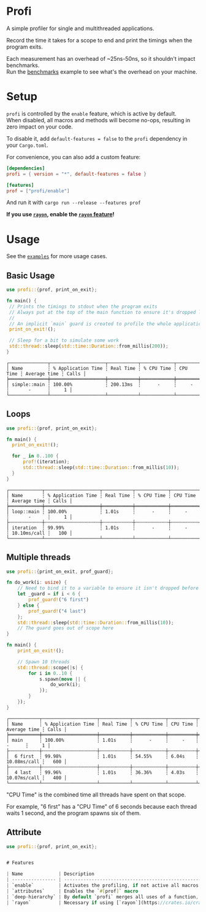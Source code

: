 # Profi

A simple profiler for single and multithreaded applications.

Record the time it takes for a scope to end and print the timings when the program exits.

Each measurement has an overhead of ~25ns-50ns, so it shouldn't impact benchmarks.  
Run the [benchmarks](https://github.com/LyonSyonII/profi/blob/main/examples/benchmark.rs) example to see what's the overhead on your machine.

# Setup

`profi` is controlled by the `enable` feature, which is active by default.  
When disabled, all macros and methods will become no-ops, resulting in zero impact on your code.

To disable it, add `default-features = false` to the `profi` dependency in your `Cargo.toml`.

For convenience, you can also add a custom feature:
```toml
[dependencies]
profi = { version = "*", default-features = false }

[features]
prof = ["profi/enable"]
```

And run it with `cargo run --release --features prof`

**If you use [`rayon`](https://crates.io/crates/rayon), enable the [`rayon` feature](#features)!**

# Usage

See the [`examples`](https://github.com/LyonSyonII/profi/tree/main/examples) for more usage cases.

## Basic Usage
```rust
use profi::{prof, print_on_exit};

fn main() {
 // Prints the timings to stdout when the program exits
 // Always put at the top of the main function to ensure it's dropped last
 //
 // An implicit `main` guard is created to profile the whole application
 print_on_exit!();

 // Sleep for a bit to simulate some work
 std::thread::sleep(std::time::Duration::from_millis(200));
}
```
```plaintext
┌──────────────┬────────────────────┬───────────┬────────────┬──────────┬──────────────┬───────┐
│ Name         ┆ % Application Time ┆ Real Time ┆ % CPU Time ┆ CPU Time ┆ Average time ┆ Calls │
╞══════════════╪════════════════════╪═══════════╪════════════╪══════════╪══════════════╪═══════╡
│ simple::main ┆ 100.00%            ┆ 200.13ms  ┆      -     ┆     -    ┆       -      ┆     1 │
└──────────────┴────────────────────┴───────────┴────────────┴──────────┴──────────────┴───────┘
```

## Loops
```rust
use profi::{prof, print_on_exit};

fn main() {
  print_on_exit!();

  for _ in 0..100 {
      prof!(iteration);
      std::thread::sleep(std::time::Duration::from_millis(10));
  }
}
```
```plaintext
┌────────────┬────────────────────┬───────────┬────────────┬──────────┬──────────────┬───────┐
│ Name       ┆ % Application Time ┆ Real Time ┆ % CPU Time ┆ CPU Time ┆ Average time ┆ Calls │
╞════════════╪════════════════════╪═══════════╪════════════╪══════════╪══════════════╪═══════╡
│ loop::main ┆ 100.00%            ┆ 1.01s     ┆      -     ┆     -    ┆       -      ┆     1 │
├╌╌╌╌╌╌╌╌╌╌╌╌┼╌╌╌╌╌╌╌╌╌╌╌╌╌╌╌╌╌╌╌╌┼╌╌╌╌╌╌╌╌╌╌╌┼╌╌╌╌╌╌╌╌╌╌╌╌┼╌╌╌╌╌╌╌╌╌╌┼╌╌╌╌╌╌╌╌╌╌╌╌╌╌┼╌╌╌╌╌╌╌┤
│ iteration  ┆ 99.99%             ┆ 1.01s     ┆      -     ┆     -    ┆ 10.10ms/call ┆   100 │
└────────────┴────────────────────┴───────────┴────────────┴──────────┴──────────────┴───────┘
```

## Multiple threads
```rust
use profi::{print_on_exit, prof_guard};

fn do_work(i: usize) {
    // Need to bind it to a variable to ensure it isn't dropped before sleeping
    let _guard = if i < 6 {
        prof_guard!("6 first")
    } else {
        prof_guard!("4 last")
    };
    std::thread::sleep(std::time::Duration::from_millis(10));
    // The guard goes out of scope here
}

fn main() {
    print_on_exit!();

    // Spawn 10 threads
    std::thread::scope(|s| {
        for i in 0..10 {
            s.spawn(move || {
                do_work(i);
            });
        }
    });
}
```
```plaintext
┌───────────┬────────────────────┬───────────┬────────────┬──────────┬──────────────┬───────┐
│ Name      ┆ % Application Time ┆ Real Time ┆ % CPU Time ┆ CPU Time ┆ Average time ┆ Calls │
╞═══════════╪════════════════════╪═══════════╪════════════╪══════════╪══════════════╪═══════╡
│ main      ┆ 100.00%            ┆ 1.01s     ┆      -     ┆     -    ┆       -      ┆     1 │
├╌╌╌╌╌╌╌╌╌╌╌┼╌╌╌╌╌╌╌╌╌╌╌╌╌╌╌╌╌╌╌╌┼╌╌╌╌╌╌╌╌╌╌╌┼╌╌╌╌╌╌╌╌╌╌╌╌┼╌╌╌╌╌╌╌╌╌╌┼╌╌╌╌╌╌╌╌╌╌╌╌╌╌┼╌╌╌╌╌╌╌┤
│  6 first  ┆ 99.98%             ┆ 1.01s     ┆ 54.55%     ┆ 6.04s    ┆ 10.08ms/call ┆   600 │
├╌╌╌╌╌╌╌╌╌╌╌┼╌╌╌╌╌╌╌╌╌╌╌╌╌╌╌╌╌╌╌╌┼╌╌╌╌╌╌╌╌╌╌╌┼╌╌╌╌╌╌╌╌╌╌╌╌┼╌╌╌╌╌╌╌╌╌╌┼╌╌╌╌╌╌╌╌╌╌╌╌╌╌┼╌╌╌╌╌╌╌┤
│  4 last   ┆ 99.96%             ┆ 1.01s     ┆ 36.36%     ┆ 4.03s    ┆ 10.07ms/call ┆   400 │
└───────────┴────────────────────┴───────────┴────────────┴──────────┴──────────────┴───────┘
```
"CPU Time" is the combined time all threads have spent on that scope.  

For example, "6 first" has a "CPU Time" of 6 seconds because each thread waits 1 second, and the program spawns six of them.

## Attribute
```rust
use profi::{prof, print_on_exit};


# Features

| Name             | Description                                                                                                                                                                            |
| ---------------- | -------------------------------------------------------------------------------------------------------------------------------------------------------------------------------------- |
| `enable`         | Activates the profiling, if not active all macros become no-ops                                                                                                                        |
| `attributes`     | Enables the `#[prof]` macro                                                                                                                                                            |
| `deep-hierarchy` | By default `profi` merges all uses of a function, use this feature to disable this behaviour.<br/>See the [`nested` example for more information](https://github.com/lyonsyonii/profi) |
| `rayon`          | Necessary if using [`rayon`](https://crates.io/crates/rayon)                                                                                                                           |
